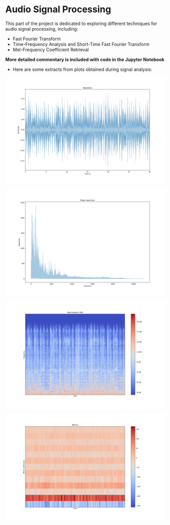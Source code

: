 # Audio Signal Processing

This part of the project is dedicated to exploring different techniques for audio signal processing, including:

* Fast Fourier Transform
* Time-Frequency Analysis and Short-Time Fast Fourier Transform
* Mel-Frequency Coefficient Retrieval

**More detailed commentary is included with code in the Jupyter Notebook**

* Here are some extracts from plots obtained during signal analysis:

![alt text](https://github.com/paabes/AudioSignal-Deep-Learning/blob/main/Audio%20Signal%20Preprocessing/figures/waveform.jpg)

![alt text](https://github.com/paabes/AudioSignal-Deep-Learning/blob/main/Audio%20Signal%20Preprocessing/figures/Power_Spectrum.jpg)

![alt text](https://github.com/paabes/AudioSignal-Deep-Learning/blob/main/Audio%20Signal%20Preprocessing/figures/Spectrogram_dB.jpg)

![alt text](https://github.com/paabes/AudioSignal-Deep-Learning/blob/main/Audio%20Signal%20Preprocessing/figures/MFC.png)
 

